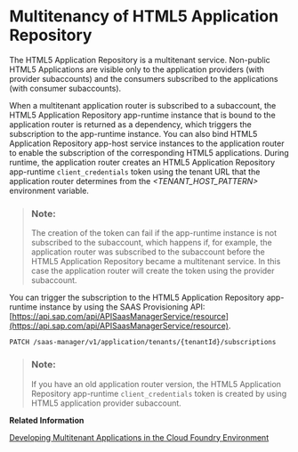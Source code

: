 <!-- loio36f266b504f744a4b46d26e095077a67 -->

# Multitenancy of HTML5 Application Repository

The HTML5 Application Repository is a multitenant service. Non-public HTML5 Applications are visible only to the application providers \(with provider subaccounts\) and the consumers subscribed to the applications \(with consumer subaccounts\).

When a multitenant application router is subscribed to a subaccount, the HTML5 Application Repository app-runtime instance that is bound to the application router is returned as a dependency, which triggers the subscription to the app-runtime instance. You can also bind HTML5 Application Repository app-host service instances to the application router to enable the subscription of the corresponding HTML5 applications. During runtime, the application router creates an HTML5 Application Repository app-runtime `client_credentials` token using the tenant URL that the application router determines from the *<TENANT\_HOST\_PATTERN\>* environment variable.

> ### Note:  
> The creation of the token can fail if the app-runtime instance is not subscribed to the subaccount, which happens if, for example, the application router was subscribed to the subaccount before the HTML5 Application Repository became a multitenant service. In this case the application router will create the token using the provider subaccount.

You can trigger the subscription to the HTML5 Application Repository app-runtime instance by using the SAAS Provisioning API: [https://api.sap.com/api/APISaasManagerService/resource](https://api.sap.com/api/APISaasManagerService/resource).

```
PATCH /saas-manager/v1/application/tenants/{tenantId}/subscriptions
```

> ### Note:  
> If you have an old application router version, the HTML5 Application Repository app-runtime `client_credentials` token is created by using HTML5 application provider subaccount.

**Related Information**  


[Developing Multitenant Applications in the Cloud Foundry Environment](developing-multitenant-applications-in-the-cloud-foundry-environment-5e8a2b7.md "In the Cloud Foundry environment, you can develop and run multitenant applications, and share them with multiple consumers simultaneously on SAP BTP.")

